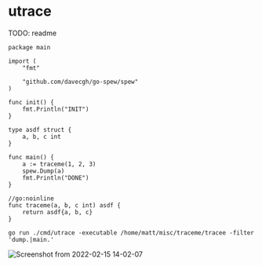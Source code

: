 # utrace

TODO: readme


```
package main

import (
	"fmt"

	"github.com/davecgh/go-spew/spew"
)

func init() {
	fmt.Println("INIT")
}

type asdf struct {
	a, b, c int
}

func main() {
	a := traceme(1, 2, 3)
	spew.Dump(a)
	fmt.Println("DONE")
}

//go:noinline
func traceme(a, b, c int) asdf {
	return asdf{a, b, c}
}
```

`go run ./cmd/utrace -executable /home/matt/misc/traceme/tracee -filter 'dump.|main.'`

![Screenshot from 2022-02-15 14-02-07](https://user-images.githubusercontent.com/9884419/154067367-df9fc084-8c00-4eae-8a2a-d63613146a5b.png)
